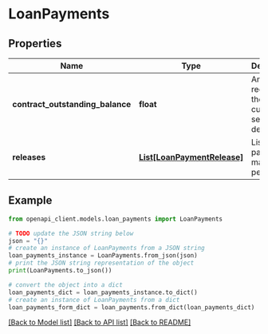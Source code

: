 # LoanPayments


## Properties

Name | Type | Description | Notes
------------ | ------------- | ------------- | -------------
**contract_outstanding_balance** | **float** | Amount required for the customer to settle the debt | [optional] 
**releases** | [**List[LoanPaymentRelease]**](LoanPaymentRelease.md) | List of payments made in the period | [optional] 

## Example

```python
from openapi_client.models.loan_payments import LoanPayments

# TODO update the JSON string below
json = "{}"
# create an instance of LoanPayments from a JSON string
loan_payments_instance = LoanPayments.from_json(json)
# print the JSON string representation of the object
print(LoanPayments.to_json())

# convert the object into a dict
loan_payments_dict = loan_payments_instance.to_dict()
# create an instance of LoanPayments from a dict
loan_payments_form_dict = loan_payments.from_dict(loan_payments_dict)
```
[[Back to Model list]](../README.md#documentation-for-models) [[Back to API list]](../README.md#documentation-for-api-endpoints) [[Back to README]](../README.md)


